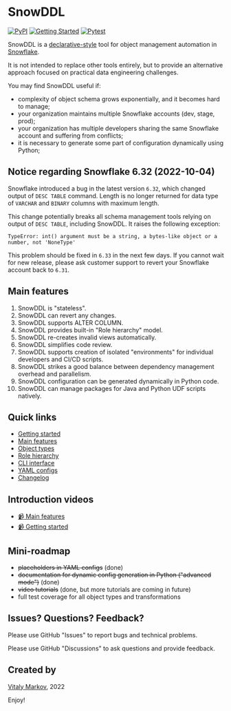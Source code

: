 # SnowDDL

[![PyPI](https://badge.fury.io/py/snowddl.svg)](https://badge.fury.io/py/snowddl)
[![Getting Started](https://github.com/littleK0i/SnowDDL/actions/workflows/getting_started.yml/badge.svg)](https://github.com/littleK0i/SnowDDL/actions/workflows/getting_started.yml)
[![Pytest](https://github.com/littleK0i/SnowDDL/actions/workflows/pytest.yml/badge.svg)](https://github.com/littleK0i/SnowDDL/actions/workflows/pytest.yml)

SnowDDL is a [declarative-style](https://www.snowflake.com/blog/embracing-agile-software-delivery-and-devops-with-snowflake/) tool for object management automation in [Snowflake](http://snowflake.com).

It is not intended to replace other tools entirely, but to provide an alternative approach focused on practical data engineering challenges.

You may find SnowDDL useful if:

- complexity of object schema grows exponentially, and it becomes hard to manage;
- your organization maintains multiple Snowflake accounts (dev, stage, prod);
- your organization has multiple developers sharing the same Snowflake account and suffering from conflicts;
- it is necessary to generate some part of configuration dynamically using Python;

## Notice regarding Snowflake 6.32 (2022-10-04)

Snowflake introduced a bug in the latest version `6.32`, which changed output of `DESC TABLE` command. Length is no longer returned for data type of `VARCHAR` and `BINARY` columns with maximum length.

This change potentially breaks all schema management tools relying on output of `DESC TABLE`, including SnowDDL. It raises the following exception:

```
TypeError: int() argument must be a string, a bytes-like object or a number, not 'NoneType'
```

This problem should be fixed in `6.33` in the next few days. If you cannot wait for new release, please ask customer support to revert your Snowflake account back to `6.31`.

## Main features

1. SnowDDL is "stateless".
2. SnowDDL can revert any changes.
3. SnowDDL supports ALTER COLUMN.
4. SnowDDL provides built-in "Role hierarchy" model.
5. SnowDDL re-creates invalid views automatically.
6. SnowDDL simplifies code review.
7. SnowDDL supports creation of isolated "environments" for individual developers and CI/CD scripts.
8. SnowDDL strikes a good balance between dependency management overhead and parallelism.
9. SnowDDL configuration can be generated dynamically in Python code.
10. SnowDDL can manage packages for Java and Python UDF scripts natively.

## Quick links

- [Getting started](https://docs.snowddl.com/getting-started)
- [Main features](https://docs.snowddl.com/features)
- [Object types](https://docs.snowddl.com/object-types)
- [Role hierarchy](https://docs.snowddl.com/guides/role-hierarchy)
- [CLI interface](https://docs.snowddl.com/basic/cli)
- [YAML configs](https://docs.snowddl.com/basic/yaml-configs)
- [Changelog](/CHANGELOG.md)

## Introduction videos

- [:video_camera: Main features](https://www.youtube.com/watch?v=e5K4jmlxvWc "SnowDDL: Main Features")
- [:video_camera: Getting started](https://www.youtube.com/watch?v=OtMebyQizRA "SnowDDL: Getting Started")

## Mini-roadmap

- ~~placeholders in YAML configs~~ (done)
- ~~documentation for dynamic config generation in Python ("advanced mode")~~ (done)
- ~~video tutorials~~ (done, but more tutorials are coming in future)
- full test coverage for all object types and transformations

## Issues? Questions? Feedback?

Please use GitHub "Issues" to report bugs and technical problems.

Please use GitHub "Discussions" to ask questions and provide feedback.

## Created by
[Vitaly Markov](https://www.linkedin.com/in/markov-vitaly/), 2022

Enjoy!
